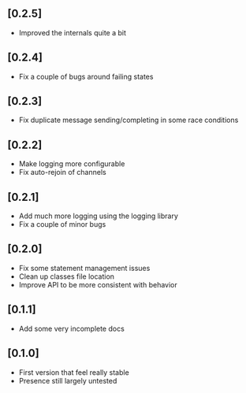 ## [0.2.5]

* Improved the internals quite a bit

## [0.2.4]

* Fix a couple of bugs around failing states

## [0.2.3]

* Fix duplicate message sending/completing in some race conditions

## [0.2.2]

* Make logging more configurable
* Fix auto-rejoin of channels

## [0.2.1]

* Add much more logging using the logging library
* Fix a couple of minor bugs

## [0.2.0]

* Fix some statement management issues
* Clean up classes file location
* Improve API to be more consistent with behavior

## [0.1.1]

* Add some very incomplete docs

## [0.1.0]

* First version that feel really stable
* Presence still largely untested
